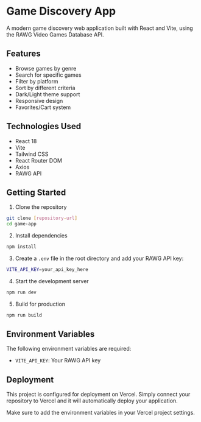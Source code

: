 # Game Discovery App

A modern game discovery web application built with React and Vite, using the RAWG Video Games Database API.

## Features

- Browse games by genre
- Search for specific games
- Filter by platform
- Sort by different criteria
- Dark/Light theme support
- Responsive design
- Favorites/Cart system

## Technologies Used

- React 18
- Vite
- Tailwind CSS
- React Router DOM
- Axios
- RAWG API

## Getting Started

1. Clone the repository
```bash
git clone [repository-url]
cd game-app
```

2. Install dependencies
```bash
npm install
```

3. Create a `.env` file in the root directory and add your RAWG API key:
```bash
VITE_API_KEY=your_api_key_here
```

4. Start the development server
```bash
npm run dev
```

5. Build for production
```bash
npm run build
```

## Environment Variables

The following environment variables are required:

- `VITE_API_KEY`: Your RAWG API key

## Deployment

This project is configured for deployment on Vercel. Simply connect your repository to Vercel and it will automatically deploy your application.

Make sure to add the environment variables in your Vercel project settings.
